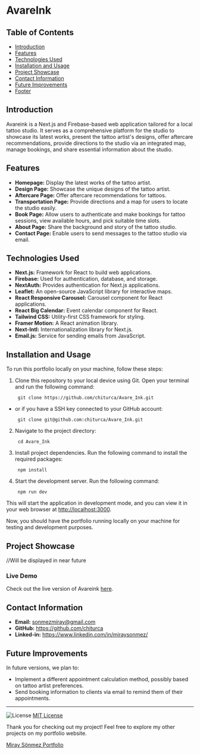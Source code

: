 # AvareInk

## Table of Contents

- [Introduction](#introduction)
- [Features](#features)
- [Technologies Used](#technologies-used)
- [Installation and Usage](#installation)
- [Project Showcase](#project-showcase)
- [Contact Information](#contact-information)
- [Future Improvements](#future-improvements)
- [Footer](#footer)

## Introduction <a name="introduction"></a>

Avareink is a Next.js and Firebase-based web application tailored for a local tattoo studio. It serves as a comprehensive platform for the studio to showcase its latest works, present the tattoo artist's designs, offer aftercare recommendations, provide directions to the studio via an integrated map, manage bookings, and share essential information about the studio.

## Features <a name="features"></a>

- **Homepage:** Display the latest works of the tattoo artist.
- **Design Page:** Showcase the unique designs of the tattoo artist.
- **Aftercare Page:** Offer aftercare recommendations for tattoos.
- **Transportation Page:** Provide directions and a map for users to locate the studio easily.
- **Book Page:** Allow users to authenticate and make bookings for tattoo sessions, view available hours, and pick suitable time slots.
- **About Page:** Share the background and story of the tattoo studio.
- **Contact Page:** Enable users to send messages to the tattoo studio via email.

## Technologies Used <a name="technologies-used"></a>

- **Next.js:** Framework for React to build web applications.
- **Firebase:** Used for authentication, database, and storage.
- **NextAuth:** Provides authentication for Next.js applications.
- **Leaflet:** An open-source JavaScript library for interactive maps.
- **React Responsive Carousel:** Carousel component for React applications.
- **React Big Calendar:** Event calendar component for React.
- **Tailwind CSS:** Utility-first CSS framework for styling.
- **Framer Motion:** A React animation library.
- **Next-Intl:** Internationalization library for Next.js.
- **Email.js:** Service for sending emails from JavaScript.

## Installation and Usage <a name="installation"></a>

To run this portfolio locally on your machine, follow these steps:

1. Clone this repository to your local device using Git. Open your terminal and run the following command:

    ``  git clone https://github.com/chiturca/Avare_Ink.git  ``

- or if you have a SSH key connected to your GitHub account:

    ``  git clone git@github.com:chiturca/Avare_Ink.git  ``

2. Navigate to the project directory:

    ``  cd Avare_Ink  ``

3. Install project dependencies. Run the following command to install the required packages:

    ``  npm install  ``


4. Start the development server. Run the following command:

    ``  npm run dev  ``


This will start the application in development mode, and you can view it in your web browser at [http://localhost:3000](http://localhost:3000).

Now, you should have the portfolio running locally on your machine for testing and development purposes.


## Project Showcase <a name="project-showcase"></a>

//Will be displayed in near future

### Live Demo

Check out the live version of Avareink [here](https://avare-ink.vercel.app).

## Contact Information <a name="contact-information"></a>

- **Email:** sonmezmiray@gmail.com
- **GitHub:** https://github.com/chiturca
- **Linked-in:** https://www.linkedin.com/in/miraysonmez/

## Future Improvements <a name="future-improvements"></a>

In future versions, we plan to:

- Implement a different appointment calculation method, possibly based on tattoo artist preferences.
- Send booking information to clients via email to remind them of their appointments.


--- 
<a name="footer"></a>

<p>
  <img src="https://img.shields.io/badge/License-MIT-blue.svg" alt="License" />
  <a href="https://github.com/chiturca/Avare_Ink/blob/main/LICENSE">MIT License</a>
</p>

Thank you for checking out my project! Feel free to explore my other projects on my portfolio website.

 [Miray Sönmez Portfolio](https://miraysonmez.vercel.app/)
